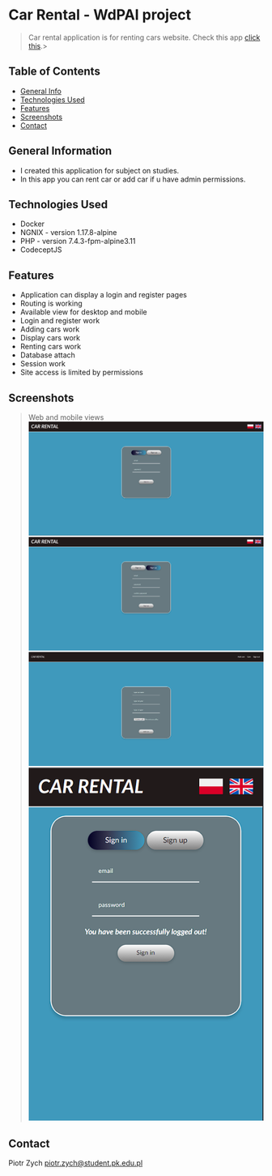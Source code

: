 # Car Rental - WdPAI project
> Car rental application is for renting cars website.
> Check this app [click this](http://car-rental-wdpai.herokuapp.com).> 

## Table of Contents
* [General Info](#general-information)
* [Technologies Used](#technologies-used)
* [Features](#features)<!-- * [Screenshots](#screenshots) -->
* [Screenshots](#screenshots)
* [Contact](#contact)

## General Information
- I created this application for subject on studies.
- In this app you can rent car or add car if u have admin permissions.

## Technologies Used
- Docker
- NGNIX - version 1.17.8-alpine
- PHP - version 7.4.3-fpm-alpine3.11
- CodeceptJS

## Features
- Application can display a login and register pages
- Routing is working
- Available view for desktop and mobile
- Login and register work
- Adding cars work
- Display cars work
- Renting cars work
- Database attach
- Session work
- Site access is limited by permissions

## Screenshots

> Web and mobile views
![login_page](./readme_img/login_page.png)
![register_page](./readme_img/register_page.png)
![addcar_page](./readme_img/addcar_page.png)
![login_page_mobile](./readme_img/mobile_login_page.png)

## Contact
Piotr Zych <piotr.zych@student.pk.edu.pl>